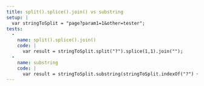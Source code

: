 ```yaml
---
title: split().splice().join() vs substring
setup: |
  var stringToSplit = "page?param1=1&other=tester";
tests:
  -
    name: split().splice().join()
    code: |
      var result = stringToSplit.split("?").splice(1,1).join("");
  -
    name: substring
    code: |
      var result = stringToSplit.substring(stringToSplit.indexOf("?") + 1, stringToSplit.length);
---
```


